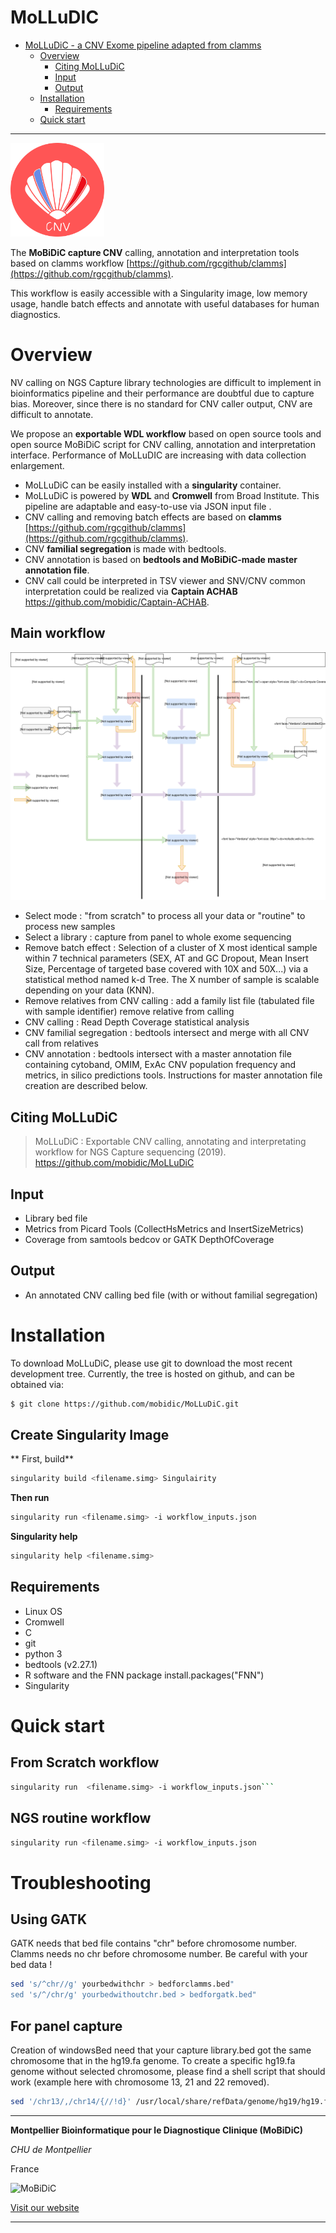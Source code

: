 # MoLLuDIC
- [MoLLuDiC - a CNV Exome pipeline adapted from clamms ](#MoLLuDiC)
	- [Overview](#overview)
		- [Citing MoLLuDiC](#citing-molludic)
		- [Input](#input)
		- [Output](#output)
	- [Installation](#installation)
		- [Requirements](#requirements)
	- [Quick start](#quick-start)

--------------------------------------------------------------------------------
<img src="logos/molludic.png" width="150">

The **MoBiDiC capture CNV** calling, annotation and interpretation tools based on clamms workflow [https://github.com/rgcgithub/clamms](https://github.com/rgcgithub/clamms). 

This workflow is easily accessible with a Singularity image, low memory usage, handle batch effects and annotate with useful databases for human diagnostics.

# Overview

NV calling on NGS Capture library technologies are difficult to implement in bioinformatics pipeline and their performance are doubtful due to capture bias. 
Moreover, since there is no standard for CNV caller output, CNV are difficult to annotate. 

We propose an **exportable WDL workflow** based on open source tools and open source MoBiDiC script for CNV calling, annotation and interpretation interface. Performance of MoLLuDIC are increasing with data collection enlargement. 

- MoLLuDiC can be easily installed with a **singularity** container.
- MoLLuDiC is powered by **WDL** and **Cromwell** from Broad Institute. This pipeline are adaptable and easy-to-use via JSON input file .
- CNV calling and removing batch effects are based on **clamms** [https://github.com/rgcgithub/clamms](https://github.com/rgcgithub/clamms).
- CNV **familial segregation** is made with bedtools. 
- CNV annotation is based on **bedtools and MoBiDiC-made master annotation file**.
- CNV call could be interpreted in TSV viewer and SNV/CNV common interpretation could be realized via **Captain ACHAB** https://github.com/mobidic/Captain-ACHAB.

## Main workflow

![molludic workflow description](molludic_workflow.svg)

- Select mode : "from scratch" to process all your data or "routine" to process new samples
- Select a library : capture from panel to whole exome sequencing
- Remove batch effect : Selection of a cluster of X most identical sample within 7 technical parameters (SEX, AT and GC Dropout, Mean Insert Size, Percentage of targeted base covered with 10X and 50X...) via a statistical method named k-d Tree.
The X number of sample is scalable depending on your data (KNN).  
- Remove relatives from CNV calling : add a family list file (tabulated file with sample identifier) remove relative from calling
- CNV calling : Read Depth Coverage statistical analysis
- CNV familial segregation : bedtools intersect and merge with all CNV call from relatives
- CNV annotation : bedtools intersect with a master annotation file containing cytoband, OMIM, ExAc CNV population frequency and metrics, in silico predictions tools. Instructions for master annotation file creation are described below. 


## Citing MoLLuDiC

> MoLLuDiC : Exportable CNV calling, annotating and interpretating workflow for NGS Capture sequencing (2019).  https://github.com/mobidic/MoLLuDiC

## Input

- Library bed file
- Metrics from Picard Tools (CollectHsMetrics and InsertSizeMetrics)
- Coverage from samtools bedcov or GATK DepthOfCoverage

## Output

- An annotated CNV calling bed file (with or without familial segregation)

# Installation

To download MoLLuDiC, please use git to download the most recent development tree.
Currently, the tree is hosted on github, and can be obtained via:

```bash
$ git clone https://github.com/mobidic/MoLLuDiC.git
```
## Create Singularity Image
**  First, build**
```bash
singularity build <filename.simg> Singulairity 
```
**Then run**
```bash
singularity run <filename.simg> -i workflow_inputs.json
```
**Singularity help**
```bash
singularity help <filename.simg>
```
## Requirements 

- Linux OS
- Cromwell
- C
- git
- python 3
- bedtools (v2.27.1)
- R software and the FNN package install.packages("FNN")
- Singularity


# Quick start

## From Scratch workflow

```bash
singularity run  <filename.simg> -i workflow_inputs.json```
```

## NGS routine workflow

```bash
singularity run <filename.simg> -i workflow_inputs.json
```
# Troubleshooting

## Using GATK

GATK needs that bed file contains "chr" before chromosome number. Clamms needs no chr before chromosome number. Be careful with your bed data ! 

```bash
sed 's/^chr//g' yourbedwithchr > bedforclamms.bed"
sed 's/^/chr/g' yourbedwithoutchr.bed > bedforgatk.bed"
```

## For panel capture

Creation of windowsBed need that your capture library.bed got the same chromosome that in the hg19.fa genome.
To create a specific hg19.fa genome without selected chromosome, please find a shell script that should work (example here with chromosome 13, 21 and 22 removed).

```bash
sed '/chr13/,/chr14/{//!d}' /usr/local/share/refData/genome/hg19/hg19.fa | grep -v "chr13" |  sed '/chr21/,/chr22/{//!d}' |  sed '/chr22/,/chrX/{//!d}' | grep -v "chr21" | grep -v "chr22" | sed 's/chr//g' > hg19_moins132122_nochr.fa

```
--------------------------------------------------------------------------------

**Montpellier Bioinformatique pour le Diagnostique Clinique (MoBiDiC)**

*CHU de Montpellier*

France

![MoBiDiC](doc/img/logo-mobidic.png)

[Visit our website](https://neuro-2.iurc.montp.inserm.fr/mobidic/)

--------------------------------------------------------------------------------
